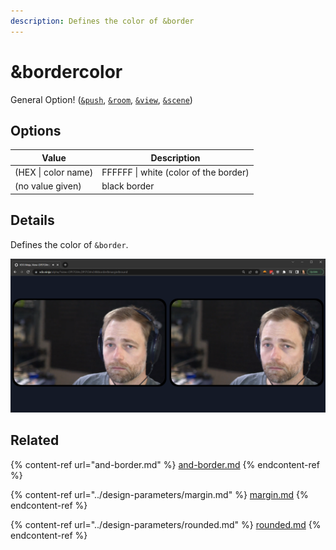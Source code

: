 ```yaml
---
description: Defines the color of &border
---
```


# \&bordercolor

General Option! ([`&push`](../../source-settings/push.md), [`&room`](../../general-settings/room.md), [`&view`](../view-parameters/view.md), [`&scene`](../view-parameters/scene.md))

## Options

| Value               | Description                           |
| ------------------- | ------------------------------------- |
| (HEX \| color name) | FFFFFF \| white (color of the border) |
| (no value given)    | black border                          |

## Details

Defines the color of `&border`.

![](<../../.gitbook/assets/image (103) (1).png>)

## Related

{% content-ref url="and-border.md" %}
[and-border.md](and-border.md)
{% endcontent-ref %}

{% content-ref url="../design-parameters/margin.md" %}
[margin.md](../design-parameters/margin.md)
{% endcontent-ref %}

{% content-ref url="../design-parameters/rounded.md" %}
[rounded.md](../design-parameters/rounded.md)
{% endcontent-ref %}
